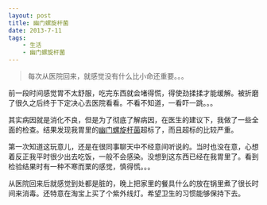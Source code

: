 ```yaml
---
layout: post
title: 幽门螺旋杆菌
date: 2013-7-11
tags:
    - 生活
    - 幽门螺旋杆菌
---
```



> 每次从医院回来，就感觉没有什么比小命还重要。。。

前一段时间感觉胃不太舒服，吃完东西就会堵得慌，得使劲揉揉才能缓解。被折磨了很久之后终于下定决心去医院看看。不看不知道，一看吓一跳。。。

其实病因就是消化不良，但是为了彻底了解病因，在医生的建议下，我做了一些全面的检查。结果发现我胃里的[幽门螺旋杆菌](http://baike.baidu.com/view/67756.htm)超标了，而且超标的比较严重。

第一次知道这玩意儿，还是在很同事聊天中不经意间听说的。当时也没在意，心想着反正我平时很少出去吃饭，一般不会感染。没想到这东西已经在我胃里了。看到检验结果时有一种不寒而栗的感觉，慎得慌。。。

从医院回来后就感觉到处都是脏的，晚上把家里的餐具什么的放在锅里煮了很长时间来消毒。还特意在淘宝上买了个紫外线灯。希望卫生的习惯能够保持下去。